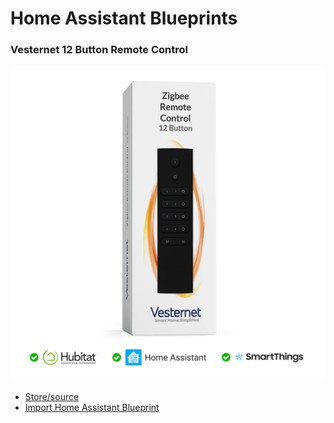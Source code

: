 # Home Assistant Blueprints


### Vesternet 12 Button Remote Control
![Vesternet 12 Button Remote Control](./docs/vesternet-12-button-remote-control.png)
  - [Store/source](https://www.vesternet.com/products/vesternet-zigbee-remote-control-12-button)
  - [Import Home Assistant Blueprint](https://my.home-assistant.io/redirect/blueprint_import/?blueprint_url=https%3A%2F%2Fgithub.com%2Fmike-sheppard%2Fhome-assistant-blueprints%2Fblob%2Fmain%2Fvesternet-12-button-remote-control.yml)
